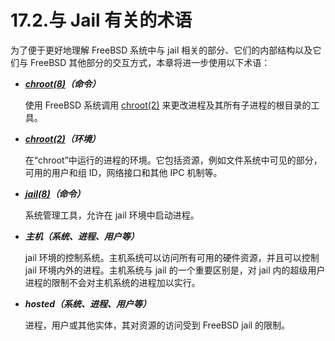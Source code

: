 # 17.2.与 Jail 有关的术语

为了便于更好地理解 FreeBSD 系统中与 jail 相关的部分、它们的内部结构以及它们与 FreeBSD 其他部分的交互方式，本章将进一步使用以下术语：

- **_[chroot(8)](https://www.freebsd.org/cgi/man.cgi?query=chroot&sektion=8&format=html)（命令）_**

  使用 FreeBSD 系统调用 [chroot(2)](https://www.freebsd.org/cgi/man.cgi?query=chroot&sektion=2&format=html) 来更改进程及其所有子进程的根目录的工具。

- **_[chroot(2)](https://www.freebsd.org/cgi/man.cgi?query=chroot&sektion=2&format=html)（环境）_**

  在“chroot”中运行的进程的环境。它包括资源，例如文件系统中可见的部分，可用的用户和组 ID，网络接口和其他 IPC 机制等。

- **_[jail(8)](https://www.freebsd.org/cgi/man.cgi?query=jail&sektion=8&format=html)（命令）_**

  系统管理工具，允许在 jail 环境中启动进程。

- **_主机（系统、进程、用户等）_**

  jail 环境的控制系统。主机系统可以访问所有可用的硬件资源，并且可以控制 jail 环境内外的进程。主机系统与 jail 的一个重要区别是，对 jail 内的超级用户进程的限制不会对主机系统的进程加以实行。

- **_hosted（系统、进程、用户等）_**

  进程，用户或其他实体，其对资源的访问受到 FreeBSD jail 的限制。